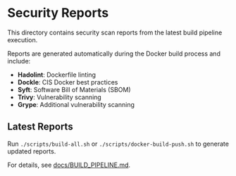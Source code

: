 # Security Reports

This directory contains security scan reports from the latest build pipeline execution.

Reports are generated automatically during the Docker build process and include:
- **Hadolint**: Dockerfile linting
- **Dockle**: CIS Docker best practices
- **Syft**: Software Bill of Materials (SBOM)
- **Trivy**: Vulnerability scanning
- **Grype**: Additional vulnerability scanning

## Latest Reports

Run `./scripts/build-all.sh` or `./scripts/docker-build-push.sh` to generate updated reports.

For details, see [docs/BUILD_PIPELINE.md](../docs/BUILD_PIPELINE.md).
